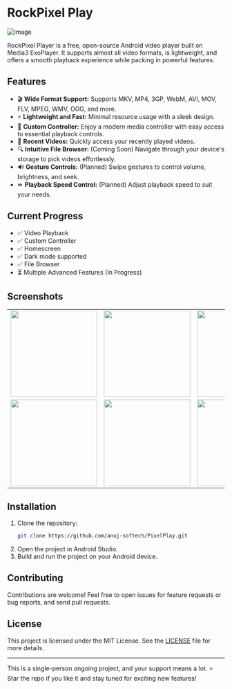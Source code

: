 # RockPixel Play
![image](https://github.com/user-attachments/assets/ff10431f-0bfe-40c6-8e7b-ed202d9ca64a)

RockPixel Player is a free, open-source Android video player built on Media3 ExoPlayer. It supports almost all video formats, is lightweight, and offers a smooth playback experience while packing in powerful features.

## Features
- 🎬 **Wide Format Support:** Supports MKV, MP4, 3GP, WebM, AVI, MOV, FLV, MPEG, WMV, OGG, and more.
- ⚡ **Lightweight and Fast:** Minimal resource usage with a sleek design.
- 🔧 **Custom Controller:** Enjoy a modern media controller with easy access to essential playback controls.
- 📌 **Recent Videos:** Quickly access your recently played videos.
- 🔍 **Intuitive File Browser:** (Coming Soon) Navigate through your device's storage to pick videos effortlessly.
- 🔊 **Gesture Controls:** (Planned) Swipe gestures to control volume, brightness, and seek.
- ⏩ **Playback Speed Control:** (Planned) Adjust playback speed to suit your needs.

## Current Progress
- ✅ Video Playback
- ✅ Custom Controller
- ✅ Homescreen
- ✅ Dark mode supported
- ✅ File Browser
- ⏳ Multiple Advanced Features (In Progress)


## Screenshots

<table>
  <tr>
    <td><img src="https://github.com/user-attachments/assets/adc427cd-4eb5-476b-91a6-c2461375703a" width="200"/></td>
    <td><img src="https://github.com/user-attachments/assets/3d54bd86-2438-43af-8b30-dcda350cd6c4" width="200"/></td>
    <td><img src="https://github.com/user-attachments/assets/7be5313f-b2f8-41e0-9a85-af8f3318ee5a" width="200"/></td>
    <td><img src="https://github.com/user-attachments/assets/2c4f8e52-bdb2-40c8-81c6-36f502543605" width="200"/></td>
  </tr>
  <tr>
    <td><img src="https://github.com/user-attachments/assets/9c302dfb-907b-4f32-bc5a-c7808855d71d" width="200"/></td>
    <td><img src="https://github.com/user-attachments/assets/d8b5d63a-27ec-4286-8633-76ec722e1fb0" width="200"/></td>
    <td><img src="https://github.com/user-attachments/assets/b2f325eb-d8e0-4ea6-93f8-292a5990397e" width="200"/></td>
    <td><img src="https://github.com/user-attachments/assets/e9ad2181-9618-4378-bd1c-65d07a519d6d" width="200"/></td>
  </tr>
</table>



## Installation
1. Clone the repository:
    ```bash
    git clone https://github.com/anuj-softech/PixelPlay.git
    ```
2. Open the project in Android Studio.
3. Build and run the project on your Android device.

## Contributing
Contributions are welcome! Feel free to open issues for feature requests or bug reports, and send pull requests.

## License
This project is licensed under the MIT License. See the [LICENSE](LICENSE) file for more details.

---
This is a single-person ongoing project, and your support means a lot. ⭐ Star the repo if you like it and stay tuned for exciting new features!

